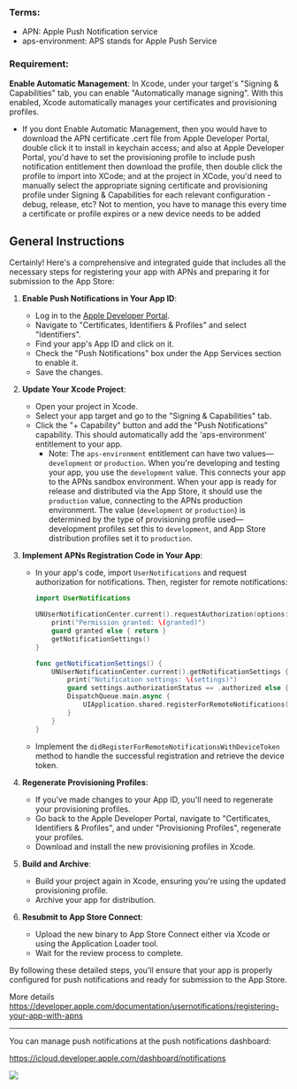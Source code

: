 

### Terms:
- APN: Apple Push Notification service
- aps-environment: APS stands for Apple Push Service

### Requirement:

**Enable Automatic Management**: In Xcode, under your target's "Signing & Capabilities" tab, you can enable "Automatically manage signing". With this enabled, Xcode automatically manages your certificates and provisioning profiles.

-  If you dont Enable Automatic Management, then you would have to download the APN certificate .cert file from Apple Developer Portal, double click it to install in keychain access; and also at Apple Developer Portal, you'd have to set the provisioning profile to include push notification entitlement then download the profile, then double click the profile to import into XCode; and at the project in XCode, you'd need to manually select the appropriate signing certificate and provisioning profile under Signing & Capabilities for each relevant configuration - debug, release, etc? Not to mention, you have to manage this every time a certificate or profile expires or a new device needs to be added


## General Instructions

Certainly! Here's a comprehensive and integrated guide that includes all the necessary steps for registering your app with APNs and preparing it for submission to the App Store:

1. **Enable Push Notifications in Your App ID**:
   - Log in to the [Apple Developer Portal](https://developer.apple.com/).
   - Navigate to "Certificates, Identifiers & Profiles" and select "Identifiers".
   - Find your app's App ID and click on it.
   - Check the "Push Notifications" box under the App Services section to enable it.
   - Save the changes.

2. **Update Your Xcode Project**:
   - Open your project in Xcode.
   - Select your app target and go to the "Signing & Capabilities" tab.
   - Click the "+ Capability" button and add the "Push Notifications" capability. This should automatically add the 'aps-environment' entitlement to your app.
	   - Note: The `aps-environment` entitlement can have two values—`development` or `production`. When you're developing and testing your app, you use the `development` value. This connects your app to the APNs sandbox environment. When your app is ready for release and distributed via the App Store, it should use the `production` value, connecting to the APNs production environment. The value (`development` or `production`) is determined by the type of provisioning profile used—development profiles set this to `development`, and App Store distribution profiles set it to `production`.

3. **Implement APNs Registration Code in Your App**:
   - In your app's code, import `UserNotifications` and request authorization for notifications. Then, register for remote notifications:
     ```swift
     import UserNotifications

     UNUserNotificationCenter.current().requestAuthorization(options: [.alert, .sound, .badge]) { granted, error in
         print("Permission granted: \(granted)")
         guard granted else { return }
         getNotificationSettings()
     }

     func getNotificationSettings() {
         UNUserNotificationCenter.current().getNotificationSettings { settings in
             print("Notification settings: \(settings)")
             guard settings.authorizationStatus == .authorized else { return }
             DispatchQueue.main.async {
                 UIApplication.shared.registerForRemoteNotifications()
             }
         }
     }
     ```
   - Implement the `didRegisterForRemoteNotificationsWithDeviceToken` method to handle the successful registration and retrieve the device token.

4. **Regenerate Provisioning Profiles**:
   - If you've made changes to your App ID, you'll need to regenerate your provisioning profiles.
   - Go back to the Apple Developer Portal, navigate to "Certificates, Identifiers & Profiles", and under "Provisioning Profiles", regenerate your profiles.
   - Download and install the new provisioning profiles in Xcode.

5. **Build and Archive**:
   - Build your project again in Xcode, ensuring you're using the updated provisioning profile.
   - Archive your app for distribution.

6. **Resubmit to App Store Connect**:
   - Upload the new binary to App Store Connect either via Xcode or using the Application Loader tool.
   - Wait for the review process to complete.

By following these detailed steps, you'll ensure that your app is properly configured for push notifications and ready for submission to the App Store.


More details
https://developer.apple.com/documentation/usernotifications/registering-your-app-with-apns


---


You can manage push notifications at the push notifications dashboard:

https://icloud.developer.apple.com/dashboard/notifications

![](ifmSQmQ.png)
